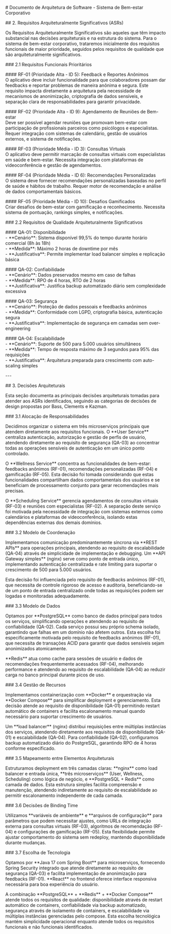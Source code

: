 \# Documento de Arquitetura de Software \- Sistema de Bem-estar Corporativo

\#\# 2\. Requisitos Arquiteturalmente Significativos (ASRs)

Os Requisitos Arquiteturalmente Significativos são aqueles que têm impacto substancial nas decisões arquiteturais e na estrutura do sistema. Para o sistema de bem-estar corporativo, trataremos inicialmente dos requisitos funcionais de maior prioridade, seguidos pelos requisitos de qualidade que são arquiteturalmente significativos.

\#\#\# 2.1 Requisitos Funcionais Prioritários

\#\#\#\# RF-01 (Prioridade Alta \- ID 5): Feedback e Reportes Anônimos  
O aplicativo deve incluir funcionalidade para que colaboradores possam dar feedbacks e reportar problemas de maneira anônima e segura. Este requisito impacta diretamente a arquitetura pela necessidade de mecanismos de anonimização, criptografia de dados sensíveis, e separação clara de responsabilidades para garantir privacidade.

\#\#\#\# RF-02 (Prioridade Alta \- ID 9): Agendamento de Reuniões de Bem-estar    
Deve ser possível agendar reuniões que promovam bem-estar com participação de profissionais parceiros como psicólogos e especialistas. Requer integração com sistemas de calendário, gestão de usuários externos, e sistema de notificações.

\#\#\#\# RF-03 (Prioridade Média \- ID 3): Consultas Virtuais  
O aplicativo deve permitir marcação de consultas virtuais com especialistas em saúde e bem-estar. Necessita integração com plataformas de videoconferência e gestão de agendamentos.

\#\#\#\# RF-04 (Prioridade Média \- ID 6): Recomendações Personalizadas  
O sistema deve fornecer recomendações personalizadas baseadas no perfil de saúde e hábitos de trabalho. Requer motor de recomendação e análise de dados comportamentais básicos.

\#\#\#\# RF-05 (Prioridade Média \- ID 10): Desafios Gamificados  
Criar desafios de bem-estar com gamificação e reconhecimento. Necessita sistema de pontuação, rankings simples, e notificações.

\#\#\# 2.2 Requisitos de Qualidade Arquiteturalmente Significativos

\#\#\#\# QA-01: Disponibilidade  
\- \*\*Cenário\*\*: Sistema disponível 99,5% do tempo durante horário comercial (8h às 18h)  
\- \*\*Medida\*\*: Máximo 2 horas de downtime por mês  
\- \*\*Justificativa\*\*: Permite implementar load balancer simples e replicação básica

\#\#\#\# QA-02: Confiabilidade    
\- \*\*Cenário\*\*: Dados preservados mesmo em caso de falhas  
\- \*\*Medida\*\*: RPO de 4 horas, RTO de 2 horas  
\- \*\*Justificativa\*\*: Justifica backup automatizado diário sem complexidade excessiva

\#\#\#\# QA-03: Segurança  
\- \*\*Cenário\*\*: Proteção de dados pessoais e feedbacks anônimos  
\- \*\*Medida\*\*: Conformidade com LGPD, criptografia básica, autenticação segura  
\- \*\*Justificativa\*\*: Implementação de segurança em camadas sem over-engineering

\#\#\#\# QA-04: Escalabilidade  
\- \*\*Cenário\*\*: Suporte de 500 para 5.000 usuários simultâneos  
\- \*\*Medida\*\*: Tempo de resposta máximo de 3 segundos para 95% das requisições  
\- \*\*Justificativa\*\*: Arquitetura preparada para crescimento com auto-scaling simples

\---

\#\# 3\. Decisões Arquiteturais

Esta seção documenta as principais decisões arquiteturais tomadas para atender aos ASRs identificados, seguindo as categorias de decisões de design propostas por Bass, Clements e Kazman.

\#\#\# 3.1 Alocação de Responsabilidades

Decidimos organizar o sistema em três microserviços principais que atendem diretamente aos requisitos funcionais. O \*\*User Service\*\* centraliza autenticação, autorização e gestão de perfis de usuário, atendendo diretamente ao requisito de segurança (QA-03) ao concentrar todas as operações sensíveis de autenticação em um único ponto controlado.

O \*\*Wellness Service\*\* concentra as funcionalidades de bem-estar: feedbacks anônimos (RF-01), recomendações personalizadas (RF-04) e gamificação (RF-05). Esta decisão foi tomada considerando que estas funcionalidades compartilham dados comportamentais dos usuários e se beneficiam de processamento conjunto para gerar recomendações mais precisas.

O \*\*Scheduling Service\*\* gerencia agendamentos de consultas virtuais (RF-03) e reuniões com especialistas (RF-02). A separação deste serviço foi motivada pela necessidade de integração com sistemas externos como calendários e plataformas de videoconferência, isolando estas dependências externas dos demais domínios.

\#\#\# 3.2 Modelo de Coordenação

Implementamos comunicação predominantemente síncrona via \*\*REST APIs\*\* para operações principais, atendendo ao requisito de escalabilidade (QA-04) através de simplicidade de implementação e debugging. Um \*\*API Gateway simples\*\* (nginx) serve como ponto de entrada único, implementando autenticação centralizada e rate limiting para suportar o crescimento de 500 para 5.000 usuários.

Esta decisão foi influenciada pelo requisito de feedbacks anônimos (RF-01), que necessita de controle rigoroso de acesso e auditoria, beneficiando-se de um ponto de entrada centralizado onde todas as requisições podem ser logadas e monitoradas adequadamente.

\#\#\# 3.3 Modelo de Dados

Optamos por \*\*PostgreSQL\*\* como banco de dados principal para todos os serviços, simplificando operações e atendendo ao requisito de confiabilidade (QA-02). Cada serviço possui seu próprio schema isolado, garantindo que falhas em um domínio não afetem outros. Esta escolha foi especificamente motivada pelo requisito de feedbacks anônimos (RF-01), que necessita de transações ACID para garantir que dados sensíveis sejam anonimizados atomicamente.

\*\*Redis\*\* atua como cache para sessões de usuário e dados de recomendações frequentemente acessados (RF-04), melhorando performance e atendendo ao requisito de escalabilidade (QA-04) ao reduzir carga no banco principal durante picos de uso.

\#\#\# 3.4 Gestão de Recursos

Implementamos containerização com \*\*Docker\*\* e orquestração via \*\*Docker Compose\*\* para simplificar deployment e gerenciamento. Esta decisão atende ao requisito de disponibilidade (QA-01) permitindo restart automático de containers e facilita escalonamento manual quando necessário para suportar crescimento de usuários.

Um \*\*load balancer\*\* (nginx) distribui requisições entre múltiplas instâncias dos serviços, atendendo diretamente aos requisitos de disponibilidade (QA-01) e escalabilidade (QA-04). Para confiabilidade (QA-02), configuramos backup automatizado diário do PostgreSQL, garantindo RPO de 4 horas conforme especificado.

\#\#\# 3.5 Mapeamento entre Elementos Arquiteturais

Estruturamos deployment em três camadas claras: \*\*nginx\*\* como load balancer e entrada única, \*\*três microserviços\*\* (User, Wellness, Scheduling) como lógica de negócio, e \*\*PostgreSQL \+ Redis\*\* como camada de dados. Esta estrutura simples facilita compreensão e manutenção, atendendo indiretamente ao requisito de escalabilidade ao permitir escalonamento independente de cada camada.

\#\#\# 3.6 Decisões de Binding Time

Utilizamos \*\*variáveis de ambiente\*\* e \*\*arquivos de configuração\*\* para parâmetros que podem necessitar ajustes, como URLs de integração externa para consultas virtuais (RF-03), algoritmos de recomendação (RF-04) e configurações de gamificação (RF-05). Esta flexibilidade permite ajustar comportamento do sistema sem redeploy, mantendo disponibilidade durante mudanças.

\#\#\# 3.7 Escolha de Tecnologia

Optamos por \*\*Java 17 com Spring Boot\*\* para microserviços, fornecendo Spring Security integrado que atende diretamente ao requisito de segurança (QA-03) e facilita implementação de anonimização para feedbacks (RF-01). \*\*React\*\* no frontend oferece interface responsiva necessária para boa experiência do usuário.

A combinação \*\*PostgreSQL\*\* \+ \*\*Redis\*\* \+ \*\*Docker Compose\*\* atende todos os requisitos de qualidade: disponibilidade através de restart automático de containers, confiabilidade via backup automatizado, segurança através de isolamento de containers, e escalabilidade via múltiplas instâncias gerenciadas pelo compose. Esta escolha tecnológica mantém simplicidade operacional enquanto atende todos os requisitos funcionais e não funcionais identificados.
